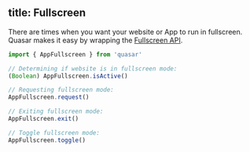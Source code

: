 title: Fullscreen
---
There are times when you want your website or App to run in fullscreen.
Quasar makes it easy by wrapping the [Fullscreen API](https://developer.mozilla.org/en-US/docs/Web/API/Fullscreen_API).

<input type="hidden" data-external-demo="other/app-fullscreen">

``` js
import { AppFullscreen } from 'quasar'

// Determining if website is in fullscreen mode:
(Boolean) AppFullscreen.isActive()

// Requesting fullscreen mode:
AppFullscreen.request()

// Exiting fullscreen mode:
AppFullscreen.exit()

// Toggle fullscreen mode:
AppFullscreen.toggle()
```
